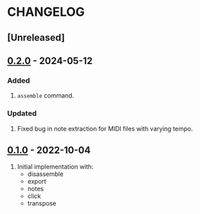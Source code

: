 # CHANGELOG

## [Unreleased]


## [0.2.0](https://github.com/transcriptaze/midiasm/releases/tag/v0.2.0) - 2024-05-12

### Added
1. `assemble` command.

### Updated
1. Fixed bug in note extraction for MIDI files with varying tempo.


## [0.1.0](https://github.com/transcriptaze/midiasm/releases/tag/v0.1.0) - 2022-10-04

1. Initial implementation with:
   - disassemble
   - export
   - notes
   - click
   - transpose
